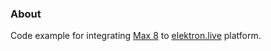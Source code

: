 ### About

Code example for integrating [Max 8](https://cycling74.com/products/max) to [elektron.live](http://elektron.live/) platform.
